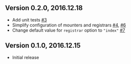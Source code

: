 ## Version 0.2.0, 2016.12.18

* Add unit tests [#3](https://github.com/Skelp/routerify/issues/3)
* Simplify configuration of mounters and registrars [#4](https://github.com/Skelp/routerify/issues/4), [#6](https://github.com/Skelp/routerify/issues/6)
* Change default value for `registrar` option to `"index"` [#7](https://github.com/Skelp/routerify/issues/7)

## Version 0.1.0, 2016.12.15

* Initial release
